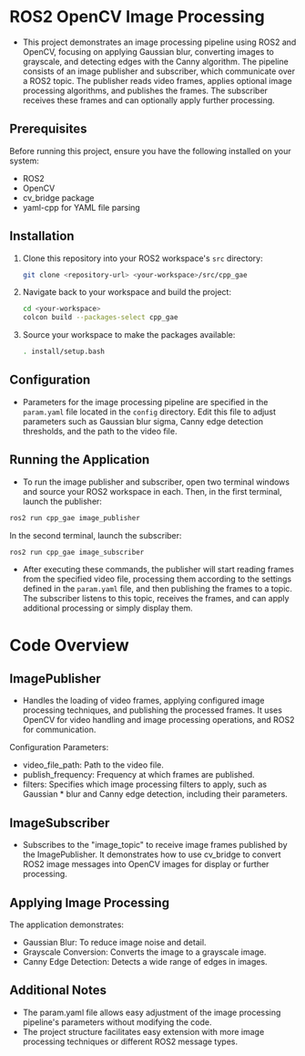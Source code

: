 # ROS2 OpenCV Image Processing

* This project demonstrates an image processing pipeline using ROS2 and OpenCV, focusing on applying Gaussian blur, converting images to grayscale, and detecting edges with the Canny algorithm. The pipeline consists of an image publisher and subscriber, which communicate over a ROS2 topic. The publisher reads video frames, applies optional image processing algorithms, and publishes the frames. The subscriber receives these frames and can optionally apply further processing.

## Prerequisites

Before running this project, ensure you have the following installed on your system:
- ROS2
- OpenCV
- cv_bridge package
- yaml-cpp for YAML file parsing

## Installation

1. Clone this repository into your ROS2 workspace's `src` directory:
    ```bash
    git clone <repository-url> <your-workspace>/src/cpp_gae
    ```
2. Navigate back to your workspace and build the project:
    ```bash
    cd <your-workspace>
    colcon build --packages-select cpp_gae
    ```
3. Source your workspace to make the packages available:
    ```bash
    . install/setup.bash
    ```

## Configuration

* Parameters for the image processing pipeline are specified in the `param.yaml` file located in the `config` directory. Edit this file to adjust parameters such as Gaussian blur sigma, Canny edge detection thresholds, and the path to the video file.

## Running the Application

* To run the image publisher and subscriber, open two terminal windows and source your ROS2 workspace in each. Then, in the first terminal, launch the publisher:
```bash
ros2 run cpp_gae image_publisher
```
In the second terminal, launch the subscriber:
```bash
ros2 run cpp_gae image_subscriber
```

* After executing these commands, the publisher will start reading frames from the specified video file, processing them according to the settings defined in the `param.yaml` file, and then publishing the frames to a topic. The subscriber listens to this topic, receives the frames, and can apply additional processing or simply display them.

# Code Overview
## ImagePublisher
* Handles the loading of video frames, applying configured image processing techniques, and publishing the processed frames. It uses OpenCV for video handling and image processing operations, and ROS2 for communication.

Configuration Parameters:
* video_file_path: Path to the video file.
* publish_frequency: Frequency at which frames are published.
* filters: Specifies which image processing filters to apply, such as Gaussian * blur and Canny edge detection, including their parameters.
## ImageSubscriber
* Subscribes to the "image_topic" to receive image frames published by the ImagePublisher. It demonstrates how to use cv_bridge to convert ROS2 image messages into OpenCV images for display or further processing.

## Applying Image Processing
The application demonstrates:

* Gaussian Blur: To reduce image noise and detail.
* Grayscale Conversion: Converts the image to a grayscale image.
* Canny Edge Detection: Detects a wide range of edges in images.
## Additional Notes
* The param.yaml file allows easy adjustment of the image processing pipeline's parameters without modifying the code.
* The project structure facilitates easy extension with more image processing techniques or different ROS2 message types.

